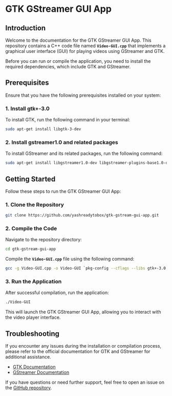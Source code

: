 # **GTK GStreamer GUI App**

## **Introduction**

Welcome to the documentation for the GTK GStreamer GUI App. This repository contains a C++ code file named **`Video-GUI.cpp`** that implements a graphical user interface (GUI) for playing videos using GStreamer and GTK.

Before you can run or compile the application, you need to install the required dependencies, which include GTK and GStreamer.

## **Prerequisites**

Ensure that you have the following prerequisites installed on your system:

### **1. Install gtk+-3.0**

To install GTK, run the following command in your terminal:

```bash
sudo apt-get install libgtk-3-dev

```

### **2. Install gstreamer1.0 and related packages**

To install GStreamer and its related packages, run the following command:

```bash
sudo apt-get install libgstreamer1.0-dev libgstreamer-plugins-base1.0-dev libgstreamer-plugins-bad1.0-dev gstreamer1.0-plugins-base gstreamer1.0-plugins-good gstreamer1.0-plugins-bad gstreamer1.0-plugins-ugly gstreamer1.0-libav gstreamer1.0-tools gstreamer1.0-x gstreamer1.0-alsa gstreamer1.0-gl gstreamer1.0-gtk3 gstreamer1.0-qt5 gstreamer1.0-pulseaudio
```

## **Getting Started**

Follow these steps to run the GTK GStreamer GUI App:

### **1. Clone the Repository**

```bash
git clone https://github.com/yashreadytobox/gtk-gstream-gui-app.git

```

### **2. Compile the Code**

Navigate to the repository directory:

```bash
cd gtk-gstream-gui-app

```

Compile the **`Video-GUI.cpp`** file using the following command:

```bash
gcc -g Video-GUI.cpp -o Video-GUI `pkg-config --cflags --libs gtk+-3.0 gstreamer-1.0 gstreamer-video-1.0 gstreamer-base-1.0`

```

### **3. Run the Application**

After successful compilation, run the application:

```bash
./Video-GUI

```

This will launch the GTK GStreamer GUI App, allowing you to interact with the video player interface.

## **Troubleshooting**

If you encounter any issues during the installation or compilation process, please refer to the official documentation for GTK and GStreamer for additional assistance.

- [GTK Documentation](https://developer.gnome.org/gtk3/stable/)
- [GStreamer Documentation](https://gstreamer.freedesktop.org/documentation/)

If you have questions or need further support, feel free to open an issue on the [GitHub repository](https://github.com/yashreadytobox/gtk-gstream-gui-app).
